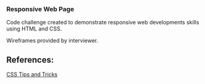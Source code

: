 ### Responsive Web Page

Code challenge created to demonstrate responsive web developments skills using HTML and CSS.

Wireframes provided by interviewer.


## References:

[CSS Tips and Tricks](https://css-tricks.com/)


